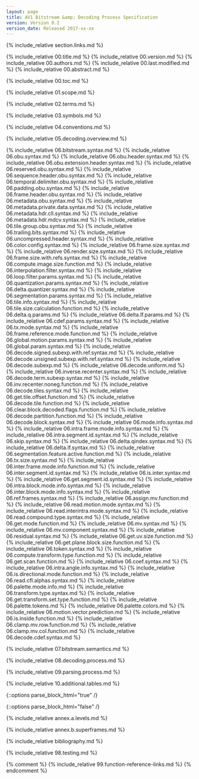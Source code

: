 ```yaml
---
layout: page
title: AV1 Bitstream &amp; Decoding Process Specification
version: Version 0.2
version_date: Released 2017-xx-xx
---
```


{% include_relative section.links.md %}

{% include_relative 00.title.md %}
{% include_relative 00.version.md %}
{% include_relative 00.authors.md %}
{% include_relative 00.last.modified.md %}
{% include_relative 00.abstract.md %}

{% include_relative 00.toc.md %}

{% include_relative 01.scope.md %}

{% include_relative 02.terms.md %}

{% include_relative 03.symbols.md %}

{% include_relative 04.conventions.md %}

{% include_relative 05.decoding.overview.md %}

{% include_relative 06.bitstream.syntax.md %}
{% include_relative 06.obu.syntax.md %}
{% include_relative 06.obu.header.syntax.md %}
{% include_relative 06.obu.extension.header.syntax.md %}
{% include_relative 06.reserved.obu.syntax.md %}
{% include_relative 06.sequence.header.obu.syntax.md %}
{% include_relative 06.temporal.delimiter.obu.syntax.md %}
{% include_relative 06.padding.obu.syntax.md %}
{% include_relative 06.frame.header.obu.syntax.md %}
{% include_relative 06.metadata.obu.syntax.md %}
{% include_relative 06.metadata.private.data.syntax.md %}
{% include_relative 06.metadata.hdr.cll.syntax.md %}
{% include_relative 06.metadata.hdr.mdcv.syntax.md %}
{% include_relative 06.tile.group.obu.syntax.md %}
{% include_relative 06.trailing.bits.syntax.md %}
{% include_relative 06.uncompressed.header.syntax.md %}
{% include_relative 06.color.config.syntax.md %}
{% include_relative 06.frame.size.syntax.md %}
{% include_relative 06.render.size.syntax.md %}
{% include_relative 06.frame.size.with.refs.syntax.md %}
{% include_relative 06.compute.image.size.function.md %}
{% include_relative 06.interpolation.filter.syntax.md %}
{% include_relative 06.loop.filter.params.syntax.md %}
{% include_relative 06.quantization.params.syntax.md %}
{% include_relative 06.delta.quantizer.syntax.md %}
{% include_relative 06.segmentation.params.syntax.md %}
{% include_relative 06.tile.info.syntax.md %}
{% include_relative 06.tile.size.calculation.function.md %}
{% include_relative 06.delta.q.params.md %}
{% include_relative 06.delta.lf.params.md %}
{% include_relative 06.cdef.params.syntax.md %}
{% include_relative 06.tx.mode.syntax.md %}
{% include_relative 06.frame.reference.mode.function.md %}
{% include_relative 06.global.motion.params.syntax.md %}
{% include_relative 06.global.param.syntax.md %}
{% include_relative 06.decode.signed.subexp.with.ref.syntax.md %}
{% include_relative 06.decode.unsigned.subexp.with.ref.syntax.md %}
{% include_relative 06.decode.subexp.md %}
{% include_relative 06.decode.uniform.md %}
{% include_relative 06.inverse.recenter.syntax.md %}
{% include_relative 06.decode.term.subexp.syntax.md %}
{% include_relative 06.inv.recenter.noneg.function.md %}
{% include_relative 06.decode.tiles.syntax.md %}
{% include_relative 06.get.tile.offset.function.md %}
{% include_relative 06.decode.tile.function.md %}
{% include_relative 06.clear.block.decoded.flags.function.md %}
{% include_relative 06.decode.partition.function.md %}
{% include_relative 06.decode.block.syntax.md %}
{% include_relative 06.mode.info.syntax.md %}
{% include_relative 06.intra.frame.mode.info.syntax.md %}
{% include_relative 06.intra.segment.id.syntax.md %}
{% include_relative 06.skip.syntax.md %}
{% include_relative 06.delta.qindex.syntax.md %}
{% include_relative 06.delta.lf.syntax.md %}
{% include_relative 06.segmentation.feature.active.function.md %}
{% include_relative 06.tx.size.syntax.md %}
{% include_relative 06.inter.frame.mode.info.function.md %}
{% include_relative 06.inter.segment.id.syntax.md %}
{% include_relative 06.is.inter.syntax.md %}
{% include_relative 06.get.segment.id.syntax.md %}
{% include_relative 06.intra.block.mode.info.syntax.md %}
{% include_relative 06.inter.block.mode.info.syntax.md %}
{% include_relative 06.ref.frames.syntax.md %}
{% include_relative 06.assign.mv.function.md %}
{% include_relative 06.read.motion.mode.syntax.md %}
{% include_relative 06.read.interintra.mode.syntax.md %}
{% include_relative 06.read.compound.type.syntax.md %}
{% include_relative 06.get.mode.function.md %}
{% include_relative 06.mv.syntax.md %}
{% include_relative 06.mv.component.syntax.md %}
{% include_relative 06.residual.syntax.md %}
{% include_relative 06.get.uv.size.function.md %}
{% include_relative 06.get.plane.block.size.function.md %}
{% include_relative 06.token.syntax.md %}
{% include_relative 06.compute.transform.type.function.md %}
{% include_relative 06.get.scan.function.md %}
{% include_relative 06.coef.syntax.md %}
{% include_relative 06.intra.angle.info.syntax.md %}
{% include_relative 06.is.directional.mode.function.md %}
{% include_relative 06.read.cfl.alphas.syntax.md %}
{% include_relative 06.palette.mode.info.md %}
{% include_relative 06.transform.type.syntax.md %}
{% include_relative 06.get.transform.set.type.function.md %}
{% include_relative 06.palette.tokens.md %}
{% include_relative 06.palette.colors.md %}
{% include_relative 06.motion.vector.prediction.md %}
{% include_relative 06.is.inside.function.md %}
{% include_relative 06.clamp.mv.row.function.md %}
{% include_relative 06.clamp.mv.col.function.md %}
{% include_relative 06.decode.cdef.syntax.md %}

{% include_relative 07.bitstream.semantics.md %}

{% include_relative 08.decoding.process.md %}

{% include_relative 09.parsing.process.md %}

{% include_relative 10.additional.tables.md %}

{::options parse_block_html="true" /}
<div class="annex">
{::options parse_block_html="false" /}

{% include_relative annex.a.levels.md %}

{% include_relative annex.b.superframes.md %}
</div>

{% include_relative bibliography.md %}

{% include_relative 98.testing.md %}

{% comment %}
{% include_relative 99.function-reference-links.md %}
{% endcomment %}
